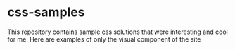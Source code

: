 # css-samples
This repository contains sample css solutions that were interesting and cool for me.
Here are examples of only the visual component of the site
